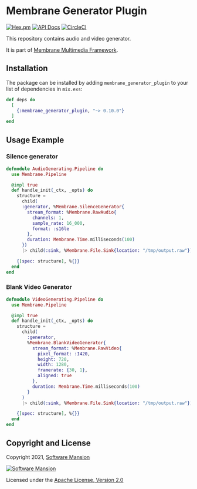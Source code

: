 # Membrane Generator Plugin

[![Hex.pm](https://img.shields.io/hexpm/v/membrane_generator_plugin.svg)](https://hex.pm/packages/membrane_generator_plugin)
[![API Docs](https://img.shields.io/badge/api-docs-yellow.svg?style=flat)](https://hexdocs.pm/membrane_generator_plugin)
[![CircleCI](https://circleci.com/gh/membraneframework/membrane_generator_plugin.svg?style=svg)](https://circleci.com/gh/membraneframework/membrane_generator_plugin)

This repository contains audio and video generator.

It is part of [Membrane Multimedia Framework](https://membraneframework.org).

## Installation

The package can be installed by adding `membrane_generator_plugin` to your list of dependencies in `mix.exs`:

```elixir
def deps do
  [
	{:membrane_generator_plugin, "~> 0.10.0"}
  ]
end
```

## Usage Example

### Silence generator
```elixir
defmodule AudioGenerating.Pipeline do
  use Membrane.Pipeline

  @impl true
  def handle_init(_ctx, _opts) do
    structure = 
      child(
      :generator, %Membrane.SilenceGenerator{
        stream_format: %Membrane.RawAudio{
          channels: 1,
          sample_rate: 16_000,
          format: :s16le
        },
        duration: Membrane.Time.milliseconds(100)
      })
      |> child(:sink, %Membrane.File.Sink{location: "/tmp/output.raw"})

    {[spec: structure], %{}}
  end
end
```

### Blank Video Generator
```elixir
defmodule VideoGenerating.Pipeline do
  use Membrane.Pipeline

  @impl true
  def handle_init(_ctx, _opts) do
    structure = 
      child(
        :generator,
        %Membrane.BlankVideoGenerator{
          stream_format: %Membrane.RawVideo{
            pixel_format: :I420,
            height: 720,
            width: 1280,
            framerate: {30, 1},
            aligned: true
          },
          duration: Membrane.Time.milliseconds(100)
        }
      )
      |> child(:sink, %Membrane.File.Sink{location: "/tmp/output.raw"})

    {[spec: structure], %{}}
  end
end
```

## Copyright and License

Copyright 2021, [Software Mansion](https://swmansion.com/?utm_source=git&utm_medium=readme&utm_campaign=membrane_generator_plugin)

[![Software Mansion](https://logo.swmansion.com/logo?color=white&variant=desktop&width=200&tag=membrane-github)](https://swmansion.com/?utm_source=git&utm_medium=readme&utm_campaign=membrane_generator_plugin)

Licensed under the [Apache License, Version 2.0](LICENSE)

